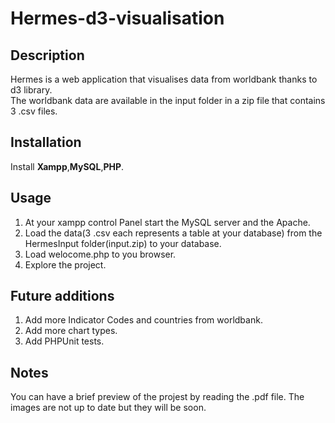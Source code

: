 # Hermes-d3-visualisation<br> 

## Description<br>

Hermes is a web application that visualises data from worldbank thanks to d3 library.<br>
The worldbank data are available in the input folder in a zip file that contains 3 .csv files.<br>

## Installation<br>
Install  **Xampp**,**MySQL**,**PHP**.<br>

## Usage<br>
1. At your xampp control Panel start the MySQL server and the Apache.<br>
2. Load the data(3 .csv each represents a table at your database) from the HermesInput folder(input.zip) to your database.<br>
3. Load welocome.php to you browser.<br>
4. Explore the project.<br>

## Future additions<br>
1. Add more Indicator Codes and countries from worldbank.<br>
2. Add more chart types.<br>
3. Add PHPUnit tests.<br>

## Notes<br>
You can have a brief preview of the projest by reading the .pdf file. The images are not up to date but they will be soon.
